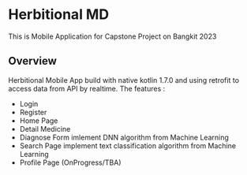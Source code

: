 # Herbitional MD

This is Mobile Application for Capstone Project on Bangkit 2023

## Overview

Herbitional Mobile App build with native kotlin 1.7.0 and using retrofit to access data from API by realtime. The features :
- Login
- Register
- Home Page
- Detail Medicine
- Diagnose Form imlement DNN algorithm from Machine Learning
- Search Page implement text classification algorithm from Machine Learning
- Profile Page (OnProgress/TBA)

